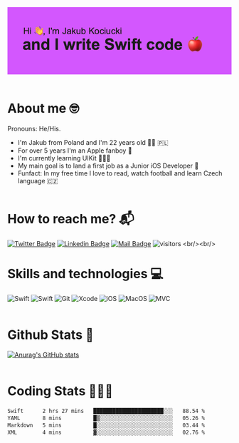 ![I am a Junior iOS Developer](header.png)
<br/><br/>


# About me 🤓

Pronouns: He/His.
-  I'm Jakub from Poland and I'm 22 years old 👦🏻  🇵🇱
-  For over 5 years I'm an Apple fanboy 🍎
-  I'm currently learning UIKit 👨🏻‍💻
-  My main goal is to land a first job as a Junior iOS Developer 💼
-  Funfact: In my free time I love to read, watch football and learn Czech language 🇨🇿
<br/><br/>

# How to reach me? 📬

[![Twitter Badge](https://img.shields.io/badge/-@KubaKociucki-1ca0f1?style=flat&labelColor=1ca0f1&logo=twitter&logoColor=white&link=https://twitter.com/KubaKociucki)](https://twitter.com/KubaKociucki)  [![Linkedin Badge](https://img.shields.io/badge/-JakubKociucki-0e76a8?style=flat&labelColor=0e76a8&logo=linkedin&logoColor=white)](https://www.linkedin.com/in/jakub-kociucki/)  [![Mail Badge](https://img.shields.io/badge/-jakubkociucki.dev-c0392b?style=flat&labelColor=c0392b&logo=gmail&logoColor=white)](mailto:jakubkociucki.dev@gmail.com)
![visitors](https://visitor-badge.glitch.me/badge?page_id=[page.id](https://github.com/KociucKy))
<br/><br/>

# Skills and technologies 💻

![Swift](https://img.shields.io/badge/-Swift-orange?style=for-the-badge&labelColor=black&logo=swift)
![Swift](https://img.shields.io/badge/-SwiftUI-orange?style=for-the-badge&labelColor=black&logo=swift)
![Git](https://img.shields.io/badge/-Git-orange?style=for-the-badge&labelColor=black&logo=git)
![Xcode](https://img.shields.io/badge/-Xcode-blue?style=for-the-badge&labelColor=black&logo=xcode)
![iOS](https://img.shields.io/badge/-iOS-blue?style=for-the-badge&labelColor=black&label=os)
![MacOS](https://img.shields.io/badge/-MacOS-blue?style=for-the-badge&labelColor=black&label=os)
![MVC](https://img.shields.io/badge/-MVC-purple?style=for-the-badge&labelColor=black&label=Pattern)
<br/><br/>

# Github Stats 💯

[![Anurag's GitHub stats](https://github-readme-stats.vercel.app/api?username=KociucKy&count_private=true&hide=stars,issues,contribs&show_icons=true&theme=tokyonight)](https://github.com/anuraghazra/github-readme-stats)
<br/><br/>

# Coding Stats 👨🏻‍💻
<!--START_SECTION:waka-->
```text
Swift      2 hrs 27 mins   ██████████████████████░░░   88.54 % 
YAML       8 mins          █▒░░░░░░░░░░░░░░░░░░░░░░░   05.26 % 
Markdown   5 mins          █░░░░░░░░░░░░░░░░░░░░░░░░   03.44 % 
XML        4 mins          ▓░░░░░░░░░░░░░░░░░░░░░░░░   02.76 % 
```
<!--END_SECTION:waka-->
